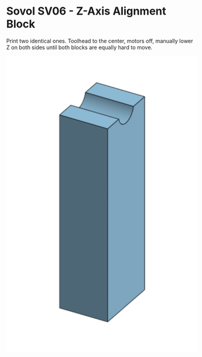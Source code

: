 # Sovol SV06 - Z-Axis Alignment Block

<p>Print two identical ones. Toolhead to the center, motors off, manually lower Z on both sides until both blocks are equally hard to move.</p>

![images/screenshot-from-2024-01-22-17-15-46.png](images/screenshot-from-2024-01-22-17-15-46.png)